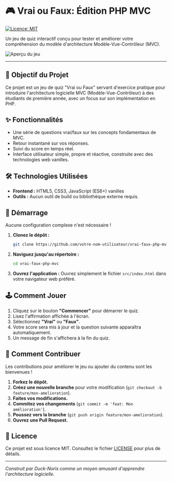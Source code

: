 # 🎮 Vrai ou Faux: Édition PHP MVC

[![Licence: MIT](https://img.shields.io/badge/License-MIT-yellow.svg)](https://opensource.org/licenses/MIT)

Un jeu de quiz interactif conçu pour tester et améliorer votre compréhension du modèle d'architecture Modèle-Vue-Contrôleur (MVC).

<!-- Vous pouvez remplacer ceci par une vraie capture d'écran de votre jeu ! -->
![Aperçu du jeu](https://raw.githubusercontent.com/Ryn-Bghl/vrai-faux-php-mvc/refs/heads/main/src/images/website%20preview.png)

---

## 🎯 Objectif du Projet

Ce projet est un jeu de quiz "Vrai ou Faux" servant d'exercice pratique pour introduire l'architecture logicielle MVC (Modèle-Vue-Contrôleur) à des étudiants de première année, avec un focus sur son implémentation en PHP.

## ✨ Fonctionnalités

-   Une série de questions vrai/faux sur les concepts fondamentaux de MVC.
-   Retour instantané sur vos réponses.
-   Suivi du score en temps réel.
-   Interface utilisateur simple, propre et réactive, construite avec des technologies web vanilles.

## 🛠️ Technologies Utilisées

-   **Frontend :** HTML5, CSS3, JavaScript (ES6+) vanilles
-   **Outils :** Aucun outil de build ou bibliothèque externe requis.

## 🚀 Démarrage

Aucune configuration complexe n'est nécessaire !

1.  **Clonez le dépôt :**
    ```bash
    git clone https://github.com/votre-nom-utilisateur/vrai-faux-php-mvc.git
    ```
2.  **Naviguez jusqu'au répertoire :**
    ```bash
    cd vrai-faux-php-mvc
    ```
3.  **Ouvrez l'application :**
    Ouvrez simplement le fichier `src/index.html` dans votre navigateur web préféré.

## 🕹️ Comment Jouer

1.  Cliquez sur le bouton **"Commencer"** pour démarrer le quiz.
2.  Lisez l'affirmation affichée à l'écran.
3.  Sélectionnez **"Vrai"** ou **"Faux"**.
4.  Votre score sera mis à jour et la question suivante apparaîtra automatiquement.
5.  Un message de fin s'affichera à la fin du quiz.

## 🤝 Comment Contribuer

Les contributions pour améliorer le jeu ou ajouter du contenu sont les bienvenues !

1.  **Forkez le dépôt.**
2.  **Créez une nouvelle branche** pour votre modification (`git checkout -b feature/mon-amelioration`).
3.  **Faites vos modifications.**
4.  **Commitez vos changements** (`git commit -m 'feat: Mon amélioration'`).
5.  **Poussez vers la branche** (`git push origin feature/mon-amelioration`).
6.  **Ouvrez une Pull Request.**

## 📄 Licence

Ce projet est sous licence MIT. Consultez le fichier [LICENSE](LICENSE) pour plus de détails.

---
*Construit par _Duck-Noris_ comme un moyen amusant d'apprendre l'architecture logicielle.*
